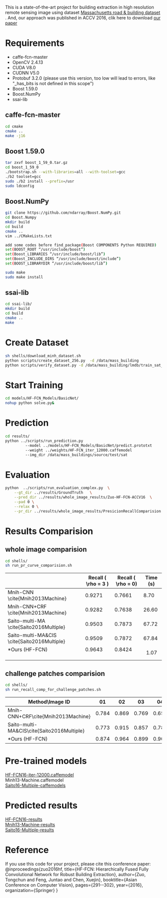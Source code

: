 This is a state-of-the-art project for building extraction in high resolution remote sensing image using dataset [Massachusetts road & building dataset](https://www.cs.toronto.edu/~vmnih/data/) . And, our approach was published in ACCV 2016, clik here to download [our paper](https://link.springer.com/chapter/10.1007/978-3-319-54181-5_19)

# Requirements
- caffe-fcn-master
- OpenCV 2.4.13
- CUDA V8.0
- CUDNN V5.0
- Protobuf 3.2.0 (please use this version, too low will lead to errors, like "_has_bits is not defined in this scope")
- Boost 1.59.0
- Boost.NumPy
- ssai-lib

## caffe-fcn-master
```sh
cd cmake 
cmake ..
make -j16

```

## Boost 1.59.0
```sh
tar zxvf boost_1_59_0.tar.gz 
cd boost_1_59_0 
./bootstrap.sh --with-libraries=all --with-toolset=gcc 
./b2 toolset=gcc 
sudo ./b2 install --prefix=/usr 
sudo ldconfig
```

## Boost.NumPy
```sh
git clone https://github.com/ndarray/Boost.NumPy.git 
cd Boost.Numpy  
mkdir build 
cd build 
cmake ..   
vim ../CMakeLists.txt   

add some codes before find_package(Boost COMPONENTS Python REQUIRED)  
set(BOOST_ROOT “/usr/include/boost”) 
set(Boost_LIBRARIES “/usr/include/boost/lib”)   
set(Boost_INCLUDE_DIRS “/usr/include/boost/include”) 
set(BOOST_LIBRARYDIR “/usr/include/boost/lib”) 

sudo make 
sudo make install 
```
## ssai-lib
```sh
cd ssai-lib/
mkdir build
cd build
cmake ..
make 
```
# Create Dataset
```sh
sh shells/download_minh_dataset.sh  
python scripts/create_dataset_256.py  -d /data/mass_building
python scripts/verify_dataset.py -d /data/mass_building/lmdb/train_sat_256 
```  
# Start Training
```sh
cd models/HF-FCN_Models/BasicNet/  
nohup python solve.py& 
```

# Prediction
```sh
cd results/  
python ../scripts/run_prediction.py 
		 --model ../models/HF-FCN_Models/BasicNet/predict.prototxt  
		 --weight ../weights/HF-FCN_iter_12000.caffemodel  
		 --img_dir /data/mass_buildings/source/test/sat  
```
# Evaluation
```sh
python  ../scripts/run_evaluation_complex.py  \
	--gt_dir ../results/GroundTruth   \
	--pred_dir ../results/whole_image_results/Zuo-HF-FCN-ACCV16  \
	--pad 0 \
	--relax 0 \
	--pr_dir ../results/whole_image_results/PresicionRecallComparision

```

# Results Comparision
## whole image comparision
```sh
cd shells/
sh run_pr_curve_comparision.sh
```
|                                                | Recall ( \rho = 3 ) | Recall ( \rho = 0) | Time (s) |
|------------------------------------------------|---------------------|---------------------|----------|
| Mnih-CNN \cite{Mnih2013Machine}                | 0.9271              | 0.7661              | 8.70     |
| Mnih-CNN+CRF \cite{Mnih2013Machine}            | 0.9282              | 0.7638              | 26.60    |
| Saito-multi-MA \cite{Saito2016Multiple}        | 0.9503              | 0.7873              | 67.72    |
| Saito-multi-MA&CIS \cite{Saito2016Multiple} | 0.9509              | 0.7872              | 67.84    |
| *Ours (HF-FCN)                                  | 0.9643              | 0.8424              |   1.07   |*

## challenge patches comparision
```sh
cd shells/
sh run_recall_comp_for_challenge_patches.sh
```
| Method\Image ID                                      | 01             | 02             | 03             | 04             | 05             | 06             | 07             | mean           |
|-----------------------------------------------|----------------|----------------|----------------|----------------|----------------|----------------|----------------|----------------|
| Mnih-CNN+CRF\cite\{Mnih2013Machine\}          | 0.784          | 0.869          | 0.769          | 0.653          | 0.893          | 0.764          | 0.800          | 0.784          |
| Saito-multi-MA\&CIS\cite\{Saito2016Multiple\} | 0.773          | 0.915          | 0.857          | 0.789          | 0.945          | 0.773          | 0.830          | 0.851          |
| *Ours (HF-FCN)                        | 0.874 | 0.964 | 0.899 | 0.901 | 0.986 | 0.840| 0.851 | 0.911 |*


# Pre-trained models
[HF-FCN16-iter-12000.caffemodel](https://github.com/tczuo/HF-FCN-for-Robust-Building-Extraction/tree/master/weights) <br />
Minh13-Machine.caffemodel   <br />
[Saito16-Multiple-caffemodels](https://github.com/mitmul/ssai-cnn/wiki/Pre-trained-models)

# Predicted results
[HF-FCN16-results](https://github.com/tczuo/HF-FCN-for-Robust-Building-Extraction/tree/master/results/whole_image_results/Zuo-HF-FCN-ACCV16)   <br />
[Mnih13-Machine-results](https://github.com/tczuo/HF-FCN-for-Robust-Building-Extraction/tree/master/results/whole_image_results/Mnih-Machine-PHDthesis13)   <br />
[Saito16-Multiple-results](https://github.com/mitmul/ssai-cnn/wiki/Predicted-results)

# Reference
If you use this code for your project, please cite this conference paper:  <br />
@inproceedings{zuo2016hf,
  title={HF-FCN: Hierarchically Fused Fully Convolutional Network for Robust Building Extraction},
  author={Zuo, Tongchun and Feng, Juntao and Chen, Xuejin},
  booktitle={Asian Conference on Computer Vision},
  pages={291--302},
  year={2016},
  organization={Springer}
}
